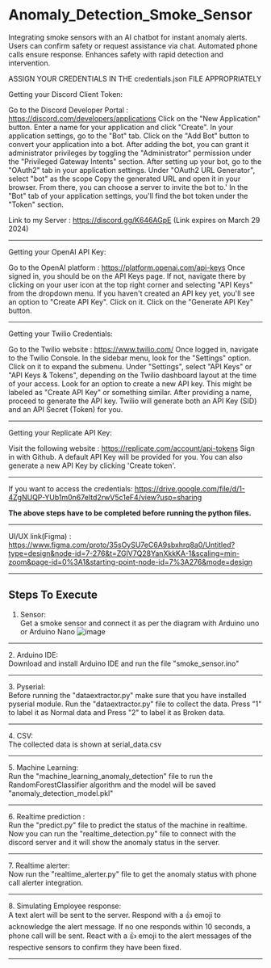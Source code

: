 # Anomaly_Detection_Smoke_Sensor
Integrating smoke sensors with an AI chatbot for instant anomaly alerts. Users can confirm safety or request assistance via chat. Automated phone calls ensure response. Enhances safety with rapid detection and intervention.

ASSIGN YOUR CREDENTIALS IN THE credentials.json FILE APPROPRIATELY

Getting your Discord Client Token:

Go to the Discord Developer Portal : https://discord.com/developers/applications
Click on the "New Application" button.
Enter a name for your application and click "Create".
In your application settings, go to the "Bot" tab.
Click on the "Add Bot" button to convert your application into a bot.
After adding the bot, you can grant it administrator privileges by toggling the "Administrator" 
permission under the "Privileged Gateway Intents" section.
After setting up your bot, go to the "OAuth2" tab in your application settings.
Under "OAuth2 URL Generator", select "bot" as the scope
Copy the generated URL and open it in your browser. 
From there, you can choose a server to invite the bot to.'
In the "Bot" tab of your application settings, you'll find the bot token under the "Token" section.

Link to my Server : https://discord.gg/K646AGpE (Link expires on March 29 2024)

<hr>
Getting your OpenAI API Key:

Go to the OpenAI platform : https://platform.openai.com/api-keys
Once signed in, you should be on the API Keys page. If not, navigate there by clicking on your user icon 
at the top right corner and selecting "API Keys" from the dropdown menu.
If you haven't created an API key yet, you'll see an option to "Create API Key". Click on it.
Click on the "Generate API Key" button.

<hr>
Getting your Twilio Credentials:

Go to the Twilio website : https://www.twilio.com/
Once logged in, navigate to the Twilio Console.
In the sidebar menu, look for the "Settings" option. Click on it to expand the submenu.
Under "Settings", select "API Keys" or "API Keys & Tokens", depending on the Twilio dashboard layout at 
the time of your access.
Look for an option to create a new API key. This might be labeled as "Create API Key" or something 
similar.
After providing a name, proceed to generate the API key. Twilio will generate both an API Key (SID) and 
an API Secret (Token) for you.

<hr>
Getting your Replicate API Key:

Visit the following website : https://replicate.com/account/api-tokens
Sign in with Github.
A default API Key will be provided for you.
You can also generate a new API Key by clicking 'Create token'.
<hr>

If you want to access the credentials:
https://drive.google.com/file/d/1-4ZgNUQP-YUb1m0n67eItd2rwV5c1eF4/view?usp=sharing

**The above steps have to be completed before running the python files.**
<hr>

UI/UX link(Figma) : https://www.figma.com/proto/35sOySU7eC6A9sbxhrq8a0/Untitled?type=design&node-id=7-276&t=ZGlV7Q28YanXkkKA-1&scaling=min-zoom&page-id=0%3A1&starting-point-node-id=7%3A276&mode=design

<hr>
<h2>Steps To Execute</h2>

1. Sensor:<br>
   Get a smoke sensor and connect it as per the diagram with Arduino uno or Arduino Nano
   ![image](https://github.com/hr-shloklabs/SHK24-Karunya-visionaries/assets/110014983/5dcec124-ca58-4798-a29e-5eb788be3cc0)
<hr>
2. Arduino IDE:<br>
   Download and install Arduino IDE and run the file "smoke_sensor.ino"
<hr>
3. Pyserial: <br>
   Before running the "dataextractor.py" make sure that you have installed pyserial module.
   Run the "dataextractor.py" file to collect the data. Press "1" to label it as Normal data and Press "2" to label it as Broken data.
<hr>
4. CSV: <br>
   The collected data is shown at serial_data.csv 
<hr>
5. Machine Learning: <br>
   Run the "machine_learning_anomaly_detection" file to run the RandomForestClassifier algorithm and the model will be saved "anomaly_detection_model.pkl"
<hr>
6. Realtime prediction : <br>
   Run the "predict.py" file to predict the status of the machine in realtime.
   Now you can run the "realtime_detection.py" file to connect with the discord server and it will show the anomaly status in the server.
<hr>
7. Realtime alerter: <br>
   Now run the "realtime_alerter.py" file to get the anomaly status with phone call alerter integration.
<hr>
8. Simulating Employee response: <br>
   A text alert will be sent to the server.
   Respond with a 👍 emoji to acknowledge the alert message.
   If no one responds within 10 seconds, a phone call will be sent.
   React with a 👍 emoji to the alert messages of the respective sensors to confirm they have been fixed.
<hr>

